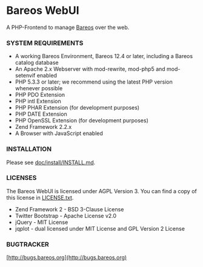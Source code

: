 Bareos WebUI
============

A PHP-Frontend to manage [Bareos](http://www.bareos.org/) over the web.

### SYSTEM REQUIREMENTS

* A working Bareos Environment, Bareos 12.4 or later, including a Bareos catalog database
* An Apache 2.x Webserver with mod-rewrite, mod-php5 and mod-setenvif enabled
* PHP 5.3.3 or later; we recommend using the latest PHP version whenever possible
* PHP PDO Extension
* PHP intl Extension
* PHP PHAR Extension (for development purposes)
* PHP DATE Extension
* PHP OpenSSL Extension (for development purposes)
* Zend Framework 2.2.x
* A Browser with JavaScript enabled

### INSTALLATION

Please see [doc/install/INSTALL.md](doc/install/INSTALL.md).

### LICENSES

The Bareos WebUI is licensed under AGPL Version 3.
You can find a copy of this license in [LICENSE.txt](LICENSE.txt).

* Zend Framework 2 - BSD 3-Clause License
* Twitter Bootstrap - Apache License v2.0
* jQuery - MIT License
* jqplot - dual licensed under MIT License and GPL Version 2 License

### BUGTRACKER

[http://bugs.bareos.org](http://bugs.bareos.org)

